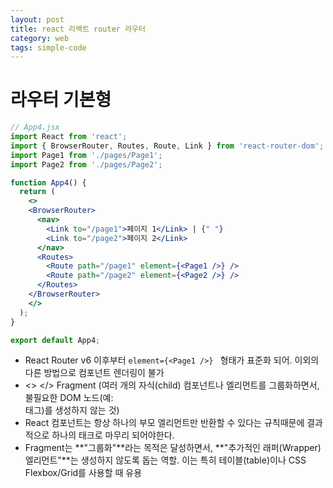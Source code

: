 ```yaml
---
layout: post
title: react 리액트 router 라우터
category: web
tags: simple-code
---
```


# 라우터 기본형
```jsx
// App4.jsx
import React from 'react';
import { BrowserRouter, Routes, Route, Link } from 'react-router-dom';
import Page1 from './pages/Page1';
import Page2 from './pages/Page2';

function App4() {
  return (
    <>
    <BrowserRouter>
      <nav>
        <Link to="/page1">페이지 1</Link> | {" "}
        <Link to="/page2">페이지 2</Link>
      </nav>
      <Routes>
        <Route path="/page1" element={<Page1 />} />
        <Route path="/page2" element={<Page2 />} />
      </Routes>
    </BrowserRouter>
    </>
  );
}

export default App4;
```

* React Router v6 이후부터 ```element={<Page1 />} ``` 형태가 표준화 되어. 이외의 다른 방법으로 컴포넌트 렌더링이 불가
* <> </> Fragment (여러 개의 자식(child) 컴포넌트나 엘리먼트를 그룹화하면서, 불필요한 DOM 노드(예: <div> 태그)를 생성하지 않는 것)
* React 컴포넌트는 항상 하나의 부모 엘리먼트만 반환할 수 있다는 규칙때문에 결과적으로 하나의 태크로 마무리 되어야한다.
* Fragment는 **"그룹화"**라는 목적은 달성하면서, **"추가적인 래퍼(Wrapper) 엘리먼트"**는 생성하지 않도록 돕는 역할. 이는 특히 테이블(table)이나 CSS Flexbox/Grid를 사용할 때 유용